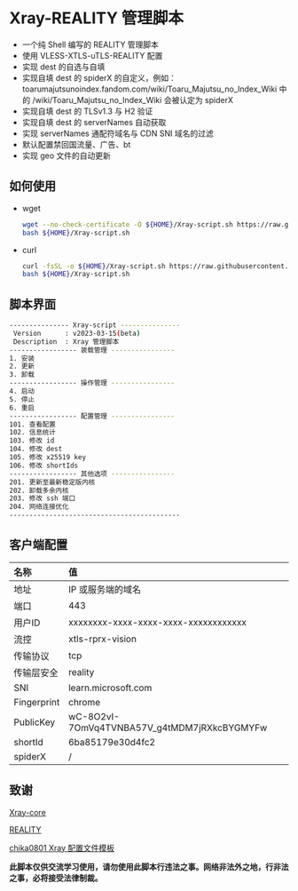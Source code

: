 # Xray-REALITY 管理脚本

* 一个纯 Shell 编写的 REALITY 管理脚本
* 使用 VLESS-XTLS-uTLS-REALITY 配置
* 实现 dest 的自选与自填
* 实现自填 dest 的 spiderX 的自定义，例如：toarumajutsunoindex.fandom.com/wiki/Toaru_Majutsu_no_Index_Wiki 中的 /wiki/Toaru_Majutsu_no_Index_Wiki 会被认定为 spiderX
* 实现自填 dest 的 TLSv1.3 与 H2 验证
* 实现自填 dest 的 serverNames 自动获取
* 实现 serverNames 通配符域名与 CDN SNI 域名的过滤
* 默认配置禁回国流量、广告、bt
* 实现 geo 文件的自动更新

## 如何使用

* wget

  ```sh
  wget --no-check-certificate -O ${HOME}/Xray-script.sh https://raw.githubusercontent.com/zxcvos/Xray-script/main/reality.sh
  bash ${HOME}/Xray-script.sh
  ```

* curl

  ```sh
  curl -fsSL -o ${HOME}/Xray-script.sh https://raw.githubusercontent.com/zxcvos/Xray-script/main/reality.sh
  bash ${HOME}/Xray-script.sh
  ```

## 脚本界面

```sh
--------------- Xray-script ---------------
 Version      : v2023-03-15(beta)
 Description  : Xray 管理脚本
----------------- 装载管理 ----------------
1. 安装
2. 更新
3. 卸载
----------------- 操作管理 ----------------
4. 启动
5. 停止
6. 重启
----------------- 配置管理 ----------------
101. 查看配置
102. 信息统计
103. 修改 id
104. 修改 dest
105. 修改 x25519 key
106. 修改 shortIds
----------------- 其他选项 ----------------
201. 更新至最新稳定版内核
202. 卸载多余内核
203. 修改 ssh 端口
204. 网络连接优化
-------------------------------------------
```

## 客户端配置

| 名称 | 值 |
| :--- | :--- |
| 地址 | IP 或服务端的域名 |
| 端口 | 443 |
| 用户ID | xxxxxxxx-xxxx-xxxx-xxxx-xxxxxxxxxxxx |
| 流控 | xtls-rprx-vision |
| 传输协议 | tcp |
| 传输层安全 | reality |
| SNI | learn.microsoft.com |
| Fingerprint | chrome |
| PublicKey | wC-8O2vI-7OmVq4TVNBA57V_g4tMDM7jRXkcBYGMYFw |
| shortId | 6ba85179e30d4fc2 |
| spiderX | / |

## 致谢

[Xray-core][Xray-core]

[REALITY][REALITY]

[chika0801 Xray 配置文件模板][chika0801-Xray-examples]

[Xray-core]: https://github.com/XTLS/Xray-core (THE NEXT FUTURE)
[REALITY]: https://github.com/XTLS/REALITY (THE NEXT FUTURE)
[chika0801-Xray-examples]: https://github.com/chika0801/Xray-examples (chika0801 Xray 配置文件模板)

**此脚本仅供交流学习使用，请勿使用此脚本行违法之事。网络非法外之地，行非法之事，必将接受法律制裁。**
